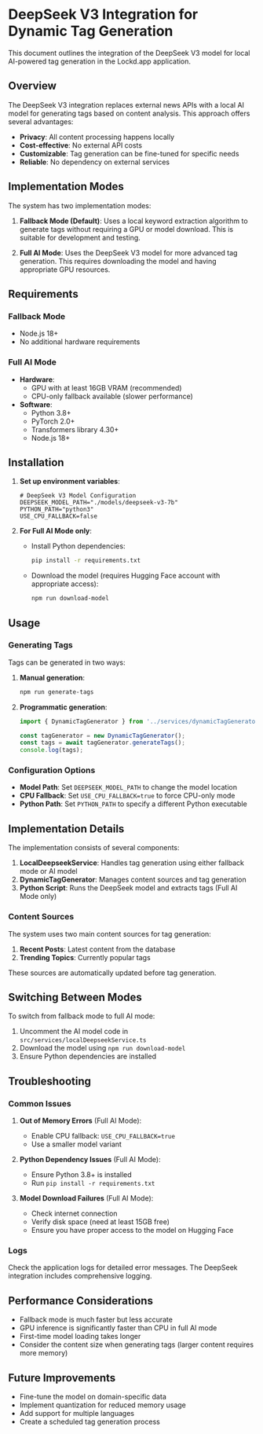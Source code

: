 # DeepSeek V3 Integration for Dynamic Tag Generation

This document outlines the integration of the DeepSeek V3 model for local AI-powered tag generation in the Lockd.app application.

## Overview

The DeepSeek V3 integration replaces external news APIs with a local AI model for generating tags based on content analysis. This approach offers several advantages:

- **Privacy**: All content processing happens locally
- **Cost-effective**: No external API costs
- **Customizable**: Tag generation can be fine-tuned for specific needs
- **Reliable**: No dependency on external services

## Implementation Modes

The system has two implementation modes:

1. **Fallback Mode (Default)**: Uses a local keyword extraction algorithm to generate tags without requiring a GPU or model download. This is suitable for development and testing.

2. **Full AI Mode**: Uses the DeepSeek V3 model for more advanced tag generation. This requires downloading the model and having appropriate GPU resources.

## Requirements

### Fallback Mode
- Node.js 18+
- No additional hardware requirements

### Full AI Mode
- **Hardware**:
  - GPU with at least 16GB VRAM (recommended)
  - CPU-only fallback available (slower performance)
- **Software**:
  - Python 3.8+
  - PyTorch 2.0+
  - Transformers library 4.30+
  - Node.js 18+

## Installation

1. **Set up environment variables**:
   ```
   # DeepSeek V3 Model Configuration
   DEEPSEEK_MODEL_PATH="./models/deepseek-v3-7b"
   PYTHON_PATH="python3"
   USE_CPU_FALLBACK=false
   ```

2. **For Full AI Mode only**:
   - Install Python dependencies:
     ```bash
     pip install -r requirements.txt
     ```
   - Download the model (requires Hugging Face account with appropriate access):
     ```bash
     npm run download-model
     ```

## Usage

### Generating Tags

Tags can be generated in two ways:

1. **Manual generation**:
   ```bash
   npm run generate-tags
   ```

2. **Programmatic generation**:
   ```typescript
   import { DynamicTagGenerator } from '../services/dynamicTagGenerator';

   const tagGenerator = new DynamicTagGenerator();
   const tags = await tagGenerator.generateTags();
   console.log(tags);
   ```

### Configuration Options

- **Model Path**: Set `DEEPSEEK_MODEL_PATH` to change the model location
- **CPU Fallback**: Set `USE_CPU_FALLBACK=true` to force CPU-only mode
- **Python Path**: Set `PYTHON_PATH` to specify a different Python executable

## Implementation Details

The implementation consists of several components:

1. **LocalDeepseekService**: Handles tag generation using either fallback mode or AI model
2. **DynamicTagGenerator**: Manages content sources and tag generation
3. **Python Script**: Runs the DeepSeek model and extracts tags (Full AI Mode only)

### Content Sources

The system uses two main content sources for tag generation:

1. **Recent Posts**: Latest content from the database
2. **Trending Topics**: Currently popular tags

These sources are automatically updated before tag generation.

## Switching Between Modes

To switch from fallback mode to full AI mode:

1. Uncomment the AI model code in `src/services/localDeepseekService.ts`
2. Download the model using `npm run download-model`
3. Ensure Python dependencies are installed

## Troubleshooting

### Common Issues

1. **Out of Memory Errors** (Full AI Mode):
   - Enable CPU fallback: `USE_CPU_FALLBACK=true`
   - Use a smaller model variant

2. **Python Dependency Issues** (Full AI Mode):
   - Ensure Python 3.8+ is installed
   - Run `pip install -r requirements.txt`

3. **Model Download Failures** (Full AI Mode):
   - Check internet connection
   - Verify disk space (need at least 15GB free)
   - Ensure you have proper access to the model on Hugging Face

### Logs

Check the application logs for detailed error messages. The DeepSeek integration includes comprehensive logging.

## Performance Considerations

- Fallback mode is much faster but less accurate
- GPU inference is significantly faster than CPU in full AI mode
- First-time model loading takes longer
- Consider the content size when generating tags (larger content requires more memory)

## Future Improvements

- Fine-tune the model on domain-specific data
- Implement quantization for reduced memory usage
- Add support for multiple languages
- Create a scheduled tag generation process
